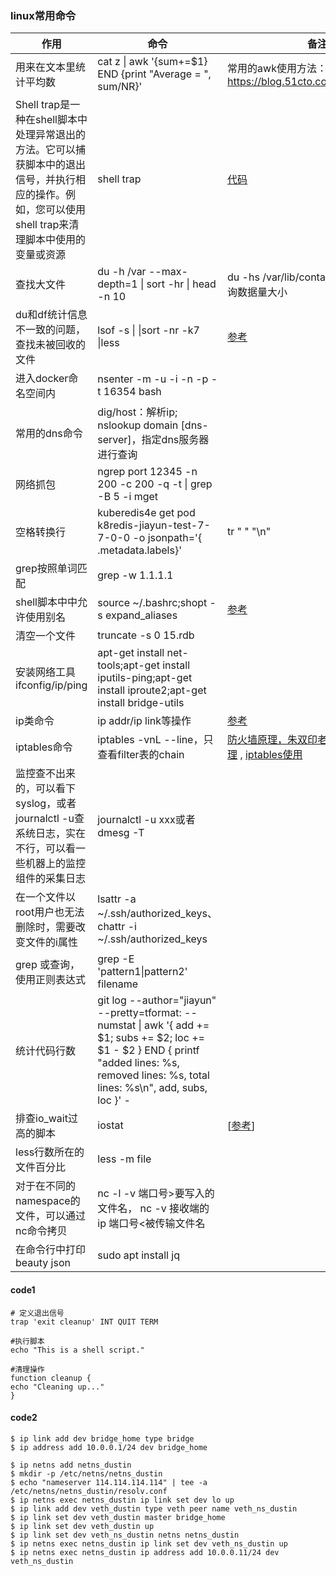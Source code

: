 ### linux常用命令

| 作用                                                                                      | 命令                                                                                                                                                                                                | 备注                                                                                                                                  |
|-----------------------------------------------------------------------------------------|---------------------------------------------------------------------------------------------------------------------------------------------------------------------------------------------------|-------------------------------------------------------------------------------------------------------------------------------------|
| 用来在文本里统计平均数                                                                             | cat z \| awk '{sum+=$1} END {print "Average = ", sum/NR}'                                                                                                                                         | 常用的awk使用方法：https://blog.51cto.com/alex/6164853                                                                                      |
| Shell trap是一种在shell脚本中处理异常退出的方法。它可以捕获脚本中的退出信号，并执行相应的操作。例如，您可以使用shell trap来清理脚本中使用的变量或资源 | shell trap                                                                                                                                                                                        | [代码](#code1)                                                                                                                        |
| 查找大文件                                                                                   | du -h /var --max-depth=1 \| sort -hr \| head -n 10                                                                                                                                                | du -hs /var/lib/containerd/指定文件查询数据量大小                                                                                              |
| du和df统计信息不一致的问题，查找未被回收的文件                                                               | lsof -s \| \|sort -nr -k7 \|less                                                                                                                                                                  | [参考](https://blog.csdn.net/yiifaa/article/details/78847871)                                                                         |
| 进入docker命名空间内                                                                           | nsenter -m -u -i -n -p -t  16354 bash                                                                                                                                                             |                                                                                                                                     |
| 常用的dns命令                                                                                | dig/host：解析ip; nslookup domain [dns-server]，指定dns服务器进行查询                                                                                                                                          |                                                                                                                                     |
| 网络抓包                                                                                    | ngrep port 12345 -n 200 -c 200 -q -t                                              \| grep -B 5  -i mget                                                                                           |                                                                                                                                     |
| 空格转换行                                                                                   | kuberedis4e get pod  k8redis-jiayun-test-7-7-0-0 -o jsonpath='{ .metadata.labels}'                                                                                                                | tr " "  "\n"                                                                                                                        |                                                |
| grep按照单词匹配                                                                              | grep -w 1.1.1.1                                                                                                                                                                                   |                                                                                                                                     |
| shell脚本中中允许使用别名                                                                         | source ~/.bashrc;shopt -s expand_aliases                                                                                                                                                          | [参考](https://cloud.tencent.com/developer/article/1862172)                                                                           |
| 清空一个文件                                                                                  | truncate -s 0 15.rdb                                                                                                                                                                              |                                                                                                                                     |
| 安装网络工具ifconfig/ip/ping                                                                  | apt-get install net-tools;apt-get install iputils-ping;apt-get install iproute2;apt-get install bridge-utils                                                                                      |                                                                                                                                     |
| ip类命令                                                                                   | ip addr/ip link等操作                                                                                                                                                                                | [参考](#code2)                                                                                                                        |
| iptables命令                                                                              | iptables -vnL --line，只查看filter表的chain                                                                                                                                                             | [防火墙原理，朱双印老哥的文档非常清理](https://www.zsythink.net/archives/1199) , [iptables使用](https://wangchujiang.com/linux-command/c/iptables.html) |
| 监控查不出来的，可以看下syslog，或者journalctl -u查系统日志，实在不行，可以看一些机器上的监控组件的采集日志                         | journalctl -u xxx或者dmesg -T                                                                                                                                                                       |                                                                                                                                     |
| 在一个文件以root用户也无法删除时，需要改变文件的i属性                                                           | lsattr -a ~/.ssh/authorized_keys、chattr -i ~/.ssh/authorized_keys                                                                                                                                 |                                                                                                                                     |
| grep 或查询，使用正则表达式                                                                        | grep -E 'pattern1\|pattern2' filename                                                                                                                                                             |                                                                                                                                     |
| 统计代码行数                                                                                  | git log --author="jiayun" --pretty=tformat: --numstat \| awk '{ add += $1; subs += $2; loc += $1 - $2 } END { printf "added lines: %s, removed lines: %s, total lines: %s\n", add, subs, loc }' - |                                                                                                                                     |
| 排查io_wait过高的脚本                                                                          | iostat                                                                                                                                                                                            | [[参考](https://developer.aliyun.com/article/560430)]                                                                                 |
| less行数所在的文件百分比                                                                          | less -m file                                                                                                                                                                                      |                                                                                                                                     |
| 对于在不同的namespace的文件，可以通过nc命令拷贝                                                           | nc -l -v 端口号>要写入的文件名，  nc -v 接收端的ip 端口号<被传输文件名                                                                                                                                                    |                                                                                                                                     |
| 在命令行中打印beauty json                                                                      | sudo apt install jq                                                                                                                                                                               |                                                                                                                                     |

#### code1

```shell
# 定义退出信号
trap 'exit cleanup' INT QUIT TERM

#执行脚本
echo "This is a shell script."

#清理操作
function cleanup {
echo "Cleaning up..."
}
```

#### code2

```shell
$ ip link add dev bridge_home type bridge
$ ip address add 10.0.0.1/24 dev bridge_home

$ ip netns add netns_dustin
$ mkdir -p /etc/netns/netns_dustin
$ echo "nameserver 114.114.114.114" | tee -a /etc/netns/netns_dustin/resolv.conf
$ ip netns exec netns_dustin ip link set dev lo up
$ ip link add dev veth_dustin type veth peer name veth_ns_dustin
$ ip link set dev veth_dustin master bridge_home
$ ip link set dev veth_dustin up
$ ip link set dev veth_ns_dustin netns netns_dustin
$ ip netns exec netns_dustin ip link set dev veth_ns_dustin up
$ ip netns exec netns_dustin ip address add 10.0.0.11/24 dev veth_ns_dustin
```